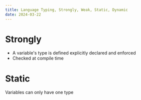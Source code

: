 ```yaml
---
title: Language Typing, Strongly, Weak, Static, Dynamic
date: 2024-03-22
---
```

# Strongly
 - A variable's type is defined explicitly declared and enforced
 - Checked at compile time

#
# Static
Variables can only have one type